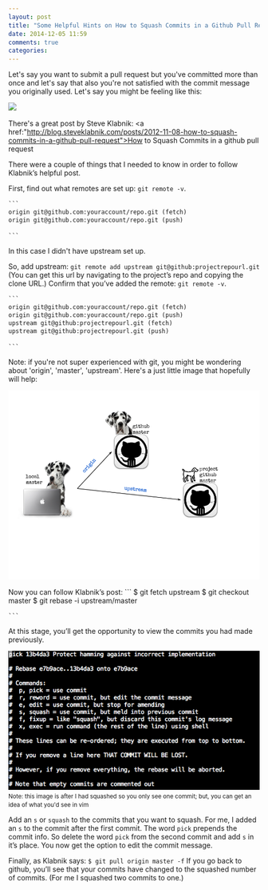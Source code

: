 ```yaml
---
layout: post
title: "Some Helpful Hints on How to Squash Commits in a Github Pull Request"
date: 2014-12-05 11:59
comments: true
categories: 
---
```


Let's say you want to submit a pull request but you've committed more than once and let's say that also you're not satisfied with the commit message you originally used.  Let's say you might be feeling like this:

<img src="http://1.bp.blogspot.com/-AZNV9I1nBF4/UB6SvKtIR6I/AAAAAAAAAWY/fk8_oWh9JCI/s1600/midvale+school+for+the+gifted.jpg"/>

There's a great post by Steve Klabnik: <a href:"http://blog.steveklabnik.com/posts/2012-11-08-how-to-squash-commits-in-a-github-pull-request">How to Squash Commits in a github pull request</a>

There were a couple of things that I needed to know in order to follow Klabnik’s helpful post.

First, find out what remotes are set up: `git remote -v`.	
	
	```
	origin git@github.com:youraccount/repo.git (fetch)
	origin git@github.com:youraccount/repo.git (push)

	```
In this case I didn't have upstream set up.

So, add upstream: `git remote add upstream git@github:projectrepourl.git`  (You can get this url by navigating to the project’s repo and copying the clone URL.) 
Confirm that you’ve added the remote: `git remote -v`.

	```
	origin git@github.com:youraccount/repo.git (fetch)
	origin git@github.com:youraccount/repo.git (push)
	upstream git@github:projectrepourl.git (fetch)
	upstream git@github:projectrepourl.git (push)
	
	```
Note: if you're not super experienced with git, you might be wondering about 'origin', 'master', 'upstream'.  Here's a just little image that hopefully will help:

<img src="../images/git.png"/>


Now you can follow Klabnik’s post:
	```
	$ git fetch upstream
	$ git checkout master
	$ git rebase -i upstream/master

	```

At this stage, you’ll get the opportunity to view the commits you had made previously. 

<img src="../images/editcommits.png"/>
<small>Note: this image is after I had squashed so you only see one commit; but, you can get an idea of what you'd see in vim</small>

Add an `s` or `squash` to the commits that you want to squash. For me, I added an `s` to the commit after the first commit.  The word `pick` prepends the commit info.  So delete the word `pick` from the second commit and add `s` in it’s place. You now get the option to edit the commit message.

Finally, as Klabnik says: `$ git pull origin master -f`
If you go back to github, you’ll see that your commits have changed to the squashed number of commits. (For me I squashed two commits to one.) 

